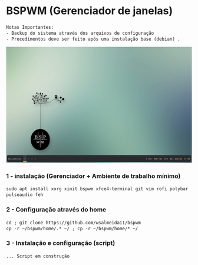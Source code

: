 # BSPWM (Gerenciador de janelas)
```
Notas Importantes:
- Backup do sistema através dos arquivos de configuração 
- Procedimentos deve ser feito após uma instalação base (debian) .
```
<img src = "screenshots/captura_1.png">

### 1 - instalação (Gerenciador + Ambiente de trabalho mínimo)
```
sudo apt install xorg xinit bspwm xfce4-terminal git vim rofi polybar pulseaudio feh
```
### 2 - Configuração através do home
```
cd ; git clone https://github.com/wsalmeida11/bspwm
cp -r ~/bspwm/home/.* ~/ ; cp -r ~/bspwm/home/* ~/
```
### 3 - Instalação e configuração (script)
```
... Script em construção
```
